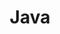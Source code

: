 ---
title: Java
description: A note about Java.
image:

# Badge style
style:
    background: "pink"
    color: "#fff"
---